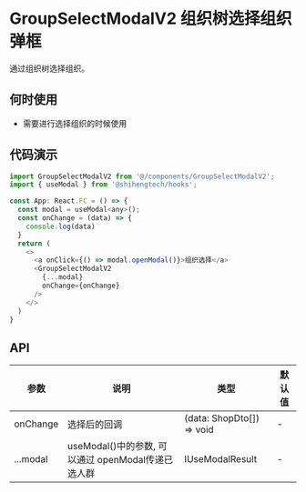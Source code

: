 # GroupSelectModalV2 组织树选择组织弹框

通过组织树选择组织。

## 何时使用
- 需要进行选择组织的时候使用

## 代码演示

```js
import GroupSelectModalV2 from '@/components/GroupSelectModalV2';
import { useModal } from '@shihengtech/hooks';

const App: React.FC = () => {
  const modal = useModal<any>();
  const onChange = (data) => {
    console.log(data)
  }
  return (
    <>
      <a onClick={() => modal.openModal()}>组织选择</a>
      <GroupSelectModalV2 
        {...modal} 
        onChange={onChange} 
      />
    </>
  )
}
```

## API

| 参数 | 说明 | 类型 | 默认值 |
| --- | --- | --- | --- |
| onChange | 选择后的回调 | (data: ShopDto[]) => void | - |
| ...modal | useModal()中的参数, 可以通过 openModal传递已选人群 | IUseModalResult | - |
